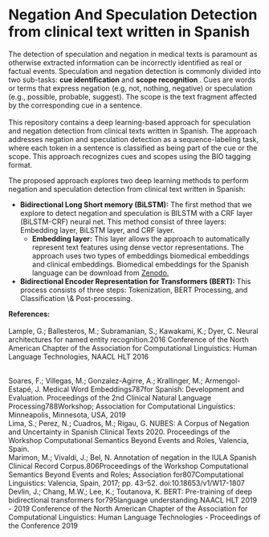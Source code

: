 # Negation And Speculation Detection from clinical text written in Spanish
The detection of speculation and negation in medical texts is paramount as otherwise extracted information can be incorrectly identified as real or factual events.
Speculation and negation detection is commonly divided into two sub-tasks: <strong>cue identification</strong> and <strong>scope recognition </strong>. Cues are words or terms that express negation (e.g, not, nothing, negative) or speculation (e.g., possible, probable, suggest). The scope is the text fragment affected by the corresponding cue in a sentence.<br><br>
This repository contains a deep learning-based approach for speculation and negation detection from clinical texts written in Spanish. The approach addresses negation and speculation detection as a sequence-labeling task, where each token in a sentence is classified as being part of the cue or the scope. This approach recognizes cues and scopes using the BIO tagging format.


The proposed approach explores two deep learning methods to perform negation and speculation detection from clinical text written in Spanish: 
 <ul>

 <li> <strong>Bidirectional Long Short memory (BiLSTM):</strong> The first method that we explore to detect negation and speculation is BILSTM with a CRF layer (BiLSTM-CRF) neural net. This method consist of three layers: Embedding layer, BiLSTM layer, and CRF layer.
  <ul>
   <li><strong>Embedding layer:</strong> This layer allows the approach to automatically represent text features using dense vector representations. The approach uses two types of embeddings biomedical embeddings and clinical embeddings. Biomedical embeddings for the Spanish language can be download from <a href= "https://zenodo.org/record/3626806#.X_w5mXUzY0Q"> Zenodo. </a> 
   
  
  </ul>
 <li> <strong> Bidirectional Encoder Representation for Transformers (BERT): </strong>  This process consists of three steps: Tokenization, BERT Processing, and Classification \& Post-processing.
</ul>

<strong>References:</strong>
</br> </br>
Lample, G.; Ballesteros, M.; Subramanian, S.; Kawakami, K.; Dyer, C.  Neural architectures for named entity  recognition.2016  Conference  of  the  North  American  Chapter  of  the  Association  for  Computational Linguistics: Human Language Technologies, NAACL HLT 2016 

</br> 
Soares, F.; Villegas, M.; Gonzalez-Agirre, A.; Krallinger, M.; Armengol-Estapé, J. Medical Word Embeddings787for Spanish: Development and Evaluation.  Proceedings of the 2nd Clinical Natural Language Processing788Workshop; Association for Computational Linguistics: Minneapolis, Minnesota, USA, 2019
<br>
Lima, S.; Perez, N.; Cuadros, M.; Rigau, G.  NUBES: A Corpus of Negation and Uncertainty in Spanish Clinical Texts 2020.  Proceedings  of  the  Workshop  Computational  Semantics  Beyond  Events  and  Roles,  Valencia,  Spain.
<br>
Marimon, M.; Vivaldi, J.; Bel, N.  Annotation of negation in the IULA Spanish Clinical Record Corpus.806Proceedings  of  the  Workshop  Computational  Semantics  Beyond  Events  and  Roles;  Association  for807Computational Linguistics: Valencia, Spain, 2017; pp. 43–52.  doi:10.18653/v1/W17-1807
<br>
Devlin, J.; Chang, M.W.; Lee, K.; Toutanova, K. BERT: Pre-training of deep bidirectional transformers for795language understanding.NAACL HLT 2019 - 2019 Conference of the North American Chapter of the Association for Computational Linguistics: Human Language Technologies - Proceedings of the Conference 2019

